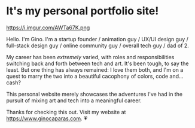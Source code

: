 # It's my personal portfolio site!

https://i.imgur.com/AWTa67K.png

Hello. I'm Gino. I'm a startup founder / animation guy / UX/UI design guy / full-stack design guy / online community guy / overall tech guy / dad of 2. 

My career has been *extremely* varied, with roles and responsibilities switching back and forth between tech and art. It's been tough, to say the least. But one thing has always remained: I love them both, and I'm on a quest to marry the two into a beautiful cacophony of colors, code and... cash?

This personal website merely showcases the adventures I've had in the pursuit of mixing art and tech into a meaningful career.

Thanks for checking this out. Visit my website at https://www.ginocaparas.com. 💗
